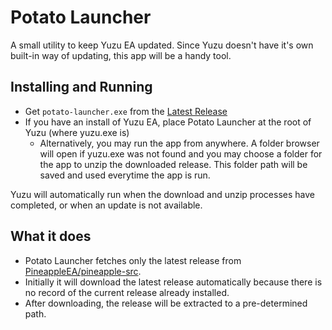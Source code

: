 # Potato Launcher
A small utility to keep Yuzu EA updated.
Since Yuzu doesn't have it's own built-in way of updating, this app will be a handy tool.

## Installing and Running
- Get `potato-launcher.exe` from the [Latest Release](https://github.com/DogFoxX/potato-launcher/releases/latest/download/potato-launcher.exe)
- If you have an install of Yuzu EA, place Potato Launcher at the root of Yuzu (where yuzu.exe is)
  - Alternatively, you may run the app from anywhere. A folder browser will open if yuzu.exe was not found and you may choose a folder for the app to unzip the downloaded release. This folder path will be saved and used everytime the app is run.

Yuzu will automatically run when the download and unzip processes have completed, or when an update is not available.

## What it does
- Potato Launcher fetches only the latest release from [PineappleEA/pineapple-src](https://github.com/pineappleEA/pineapple-src).
- Initially it will download the latest release automatically because there is no record of the current release already installed.
- After downloading, the release will be extracted to a pre-determined path.